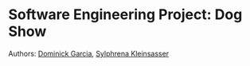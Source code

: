 # Software Engineering Project: Dog Show

Authors: [Dominick Garcia](https://github.com/DomG06), [Sylphrena Kleinsasser](https://github.com/sylphrena0)
